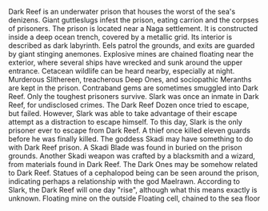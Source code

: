 Dark Reef is an underwater prison that houses the worst of the sea's denizens.
Giant guttleslugs infest the prison, eating carrion and the corpses of prisoners.
The prison is located near a Naga settlement. It is constructed inside a deep ocean trench, covered by a metallic grid. Its interior is described as dark labyrinth. Eels patrol the grounds, and exits are guarded by giant stinging anemones. Explosive mines are chained floating near the exterior, where several ships have wrecked and sunk around the upper entrance. Cetacean wildlife can be heard nearby, especially at night.
Murderous Slithereen, treacherous Deep Ones, and sociopathic Meranths are kept in the prison. Contraband gems are sometimes smuggled into Dark Reef.
Only the toughest prisoners survive. Slark was once an inmate in Dark Reef, for undisclosed crimes. The Dark Reef Dozen once tried to escape, but failed. However, Slark was able to take advantage of their escape attempt as a distraction to escape himself. To this day, Slark is the only prisoner ever to escape from Dark Reef. A thief once killed eleven guards before he was finally killed.
The goddess Skadi may have something to do with Dark Reef prison. A Skadi Blade was found in buried on the prison grounds. Another Skadi weapon was crafted by a blacksmith and a wizard, from materials found in Dark Reef.
The Dark Ones may be somehow related to Dark Reef. Statues of a cephalopod being can be seen around the prison, indicating perhaps a relationship with the god Maelrawn.
According to Slark, the Dark Reef will one day "rise", although what this means exactly is unknown.
Floating mine on the outside
Floating cell, chained to the sea floor
